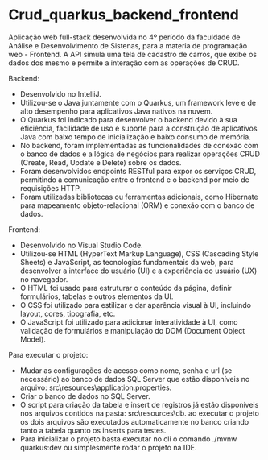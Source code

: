 # Crud_quarkus_backend_frontend
Aplicação web full-stack desenvolvida no 4º período da faculdade de Análise e Desenvolvimento de Sistenas, para a materia de programação web - Frontend. A API simula uma tela de cadastro de carros, que exibe os dados dos mesmo e permite a interação com as operações de CRUD.

Backend:
- Desenvolvido no IntelliJ.
- Utilizou-se o Java juntamente com o Quarkus, um framework leve e de alto desempenho para aplicativos Java nativos na nuvem.
- O Quarkus foi indicado para desenvolver o backend devido à sua eficiência, facilidade de uso e suporte para a construção de aplicativos Java com baixo tempo de inicialização e baixo consumo de memória.
- No backend, foram implementadas as funcionalidades de conexão com o banco de dados e a lógica de negócios para realizar operações CRUD (Create, Read, Update e Delete) sobre os dados.
- Foram desenvolvidos endpoints RESTful para expor os serviços CRUD, permitindo a comunicação entre o frontend e o backend por meio de requisições HTTP.
- Foram utilizadas bibliotecas ou ferramentas adicionais, como Hibernate para mapeamento objeto-relacional (ORM) e conexão com o banco de dados.

Frontend:
- Desenvolvido no Visual Studio Code.
- Utilizou-se HTML (HyperText Markup Language), CSS (Cascading Style Sheets) e JavaScript, as tecnologias fundamentais da web, para desenvolver a interface do usuário (UI) e a experiência do usuário (UX) no navegador.
- O HTML foi usado para estruturar o conteúdo da página, definir formulários, tabelas e outros elementos da UI.
- O CSS foi utilizado para estilizar e dar aparência visual à UI, incluindo layout, cores, tipografia, etc.
- O JavaScript foi utilizado para adicionar interatividade à UI, como validação de formulários e manipulação do DOM (Document Object Model).

Para executar o projeto:
- Mudar as configurações de acesso como nome, senha e url (se necessário) ao banco de dados SQL Server que estão disponíveis no arquivo: src\resources\application.properties.
- Criar o banco de dados no SQL Server.
- O script para criação da tabela e insert de registros já estão disponíveis nos arquivos contidos na pasta: src\resources\db. ao executar o projeto os dois arquivos são executados automaticamente no banco criando tanto a tabela quanto os inserts para testes.
- Para inicializar o projeto basta executar no cli o comando ./mvnw quarkus:dev ou simplesmente rodar o projeto na IDE.
